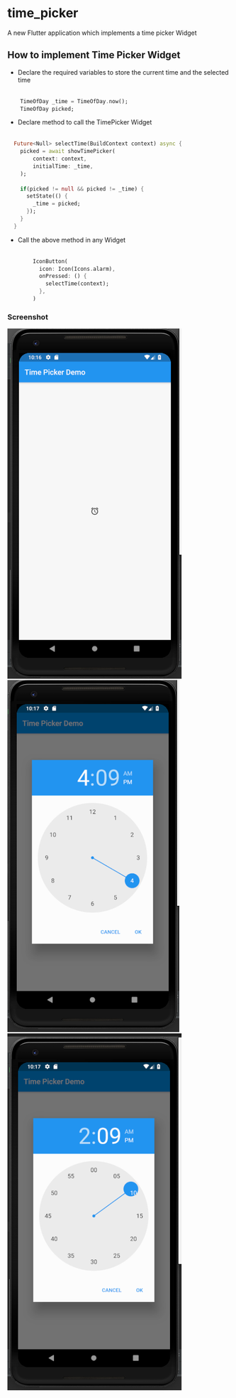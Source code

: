 # time_picker

A new Flutter application which implements a time picker Widget

## How to implement Time Picker Widget

- Declare the required variables to store the current time and the selected time

```dart

    TimeOfDay _time = TimeOfDay.now();
    TimeOfDay picked;

```

- Declare method to call the TimePicker Widget

```dart

  Future<Null> selectTime(BuildContext context) async {
    picked = await showTimePicker(
        context: context,
        initialTime: _time,
    );

    if(picked != null && picked != _time) {
      setState(() {
        _time = picked;
      });
    }
  }

```

- Call the above method in any Widget

```dart

        IconButton(
          icon: Icon(Icons.alarm),
          onPressed: () {
            selectTime(context);
          },
        )

```


### Screenshot

![](screenshots/screen1.png) ![](screenshots/screen2.png) ![](screenshots/screen3.png)
